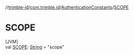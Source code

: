 //[trimble-id](../../../index.md)/[com.trimble.id](../index.md)/[AuthenticationConstants](index.md)/[SCOPE](-s-c-o-p-e.md)

# SCOPE

[JVM]\
val [SCOPE](-s-c-o-p-e.md): [String](https://docs.oracle.com/javase/8/docs/api/java/lang/String.html) = &quot;scope&quot;
